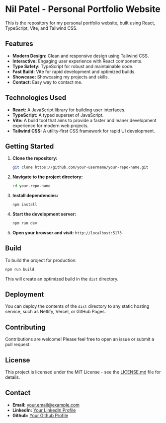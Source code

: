 # Nil Patel - Personal Portfolio Website

This is the repository for my personal portfolio website, built using React, TypeScript, Vite, and Tailwind CSS.

## Features

*   **Modern Design:** Clean and responsive design using Tailwind CSS.
*   **Interactive:** Engaging user experience with React components.
*   **Type Safety:** TypeScript for robust and maintainable code.
*   **Fast Build:** Vite for rapid development and optimized builds.
* **Showcase:** Showcasing my projects and skills.
* **Contact:** Easy way to contact me.

## Technologies Used

*   **React:** A JavaScript library for building user interfaces.
*   **TypeScript:** A typed superset of JavaScript.
*   **Vite:** A build tool that aims to provide a faster and leaner development experience for modern web projects.
*   **Tailwind CSS:** A utility-first CSS framework for rapid UI development.

## Getting Started

1.  **Clone the repository:**

    ```bash
    git clone https://github.com/your-username/your-repo-name.git
    ```

2.  **Navigate to the project directory:**

    ```bash
    cd your-repo-name
    ```

3.  **Install dependencies:**

    ```bash
    npm install
    ```

4.  **Start the development server:**

    ```bash
    npm run dev
    ```

5.  **Open your browser and visit:** `http://localhost:5173`

## Build

To build the project for production:

```bash
npm run build
```

This will create an optimized build in the `dist` directory.

## Deployment

You can deploy the contents of the `dist` directory to any static hosting service, such as Netlify, Vercel, or GitHub Pages.

## Contributing

Contributions are welcome! Please feel free to open an issue or submit a pull request.

## License

This project is licensed under the MIT License - see the [LICENSE.md](LICENSE.md) file for details.

## Contact

*   **Email:** your.email@example.com
*   **LinkedIn:** [Your LinkedIn Profile](https://www.linkedin.com/in/your-linkedin-profile/)
* **Github:** [Your Github Profile](https://github.com/your-username)
